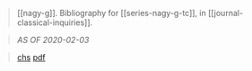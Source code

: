 > [[nagy-g]]. Bibliography for [[series-nagy-g-tc]], in [[journal-classical-inquiries]]. 

> *AS OF 2020-02-03*

> [chs](https://classical-inquiries.chs.harvard.edu/bibliography-for-comments-on-comparative-mythology/)
> [pdf](a/nagy-g-tc-biblio.pdf)